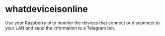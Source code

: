 # whatdeviceisonline
Use your Raspberry pi to monitor the devices that connect or disconnect to your LAN and send the information to a Telegram bot.
